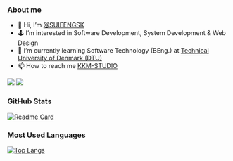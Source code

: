 ### About me
- 👋 Hi, I’m <a href="https://github.com/SUIFENGSK/">@SUIFENGSK</a>
- 🕹️ I’m interested in Software Development, System Development & Web Design
- 🤖 I’m currently learning Software Technology (BEng.) at <a href="https://www.dtu.dk">Technical University of Denmark (DTU)</a>
- 📫 How to reach me <a href="https://kkmstudio.familyds.com/">KKM-STUDIO</a>

![](https://komarev.com/ghpvc/?username=SUIFENGSK&color=blue)
![](https://visitor-badge.glitch.me/badge?page_id=SUIFENGSK.profile)

### GitHub Stats
[![Readme Card](https://github-readme-stats.vercel.app/api?username=SUIFENGSK&show_icons=true&count_private=true&theme=dark)](https://github.com/SUIFENGSK/)

### Most Used Languages
[![Top Langs](https://github-readme-stats.vercel.app/api/top-langs/?username=SUIFENGSK&langs_count=10&theme=dark&layout=compact)](https://github.com/SUIFENGSK/)
